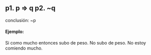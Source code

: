  p1. p => q 
 p2. ~q
 ---------
 conclusión: ~p

#### Ejemplo:
Si como mucho entonces subo de peso.
No subo de peso.
No estoy comiendo mucho.
